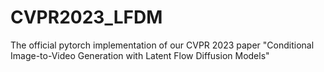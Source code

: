 # CVPR2023_LFDM
The official pytorch implementation of our CVPR 2023 paper "Conditional Image-to-Video Generation with Latent Flow Diffusion Models"
